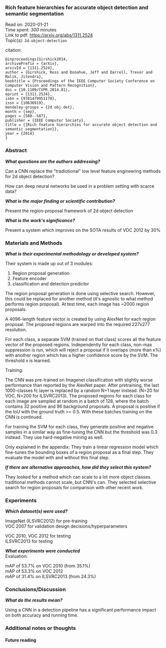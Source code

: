 <!--
{"title": "Rich feature hierarchies for accurate object detection and semantic segmentation", "url": "https://arxiv.org/abs/1311.2524", "topics": "2d-object-detection", "date": "2020-01-21", "estimated_minutes": "300"}
-->
### Rich feature hierarchies for accurate object detection and semantic segmentation

Read on: 2020-01-21  
Time spent: *300* minutes  
Link to pdf: https://arxiv.org/abs/1311.2524  
Topic(s): `2d-object-detection`

citation:
```
@inproceedings{Girshick2014,
archivePrefix = {arXiv},
arxivId = {1311.2524},
author = {Girshick, Ross and Donahue, Jeff and Darrell, Trevor and Malik, Jitendra},
booktitle = {Proceedings of the IEEE Computer Society Conference on Computer Vision and Pattern Recognition},
doi = {10.1109/CVPR.2014.81},
eprint = {1311.2524},
isbn = {9781479951178},
issn = {10636919},
mendeley-groups = {2d obj det},
month = {sep},
pages = {580--587},
publisher = {IEEE Computer Society},
title = {{Rich feature hierarchies for accurate object detection and semantic segmentation}},
year = {2014}
}

```

### Abstract

__*What questions are the authors addressing?*__

Can a CNN replace the "tradiotional" low level feature engineering methods for 2d object detection?

How can deep neural networks be used in a problem setting with scarce data?

__*What is the major finding or scientific contribution?*__

Present the region-proposal framework of 2d object detection

__*What is the work's significance?*__

Present a system which improves on the SOTA results of VOC 2012 by 30%

### Materials and Methods

__*What is their experimental methodology or developed system?*__

Their system is made up out of 3 modules:

1. Region proposal generation
2. Feature encoder
3. classification and detection predictor

The region proposal generation is done using selective search. However, this could be replaced for another method (it's agnostic to what method performs region proposal). At test time, each image has ~2000 region proposals.

A 4096-length feature vector is created by using AlexNet for each region proposal. The proposed regions are warped into the required 227x277 resolution.  

For each class, a separate SVM (trained on that class) scores all the feature vector of the proposed regions. Independently for each class, non-max suppression is run, which will reject a proposal if it overlaps (more than x%) with another region which has a higher confidence score by the SVM. The threshold x is learned.    

Training:

The CNN was pre-trained on Imagenet classification with slightly worse performance than reported by the AlexNet paper. After pretraining, the last 1000-classes fc layer is replaced by a random N+1 layer instead. (N=20 for VOC, N=200 for ILSVRC2013). The proposed regions for each class for each image are sampled
at random in a batch of 128, where the batch contains 32 positive and 96 background proposals. A proposal is positive if the IoU with the ground truth >= 0.5. With these batches training on the CNN is continued.

For training the SVM for each class, they generate positive and negative samples in a similar way as fine-tuning the CNN but the threshold was 0.3 instead. They use hard-negative mining as well.

Only explained in the appendix: They train a linear regression model which fine-tunes the bounding boxes of a region proposal as a final step. They evaluate the model with and without this final step.  

__*If there are alternative approaches, how did they select this system?*__

They looked for a method which can scale to a lot more object classes. traditional methods cannot scale, but CNN's can. They selected selective search for region proposals for comparison with other recent work.

### Experiments

__*Which dataset(s) were used?*__

ImageNet (ILSVRC2012) for pre-training  
VOC 2007 for validation design decisions/hyperparameters

VOC 2010, VOC 2012 for testing  
ILSVRC2013 for testing

__*What experiments were conducted*__  
Evaluation:

mAP of 53.7% on VOC 2010 (from 35.1%)  
mAP of 53.3% on VOC 2012  
mAP of 31.4% on ILSVRC2013 (from 24.3%)


### Conclusions/Discussion

__*What do the results mean?*__

Using a CNN in a detection pipeline has a significant performance impact on both accuracy and running time.

### Additional notes or thoughts

#### Future reading
